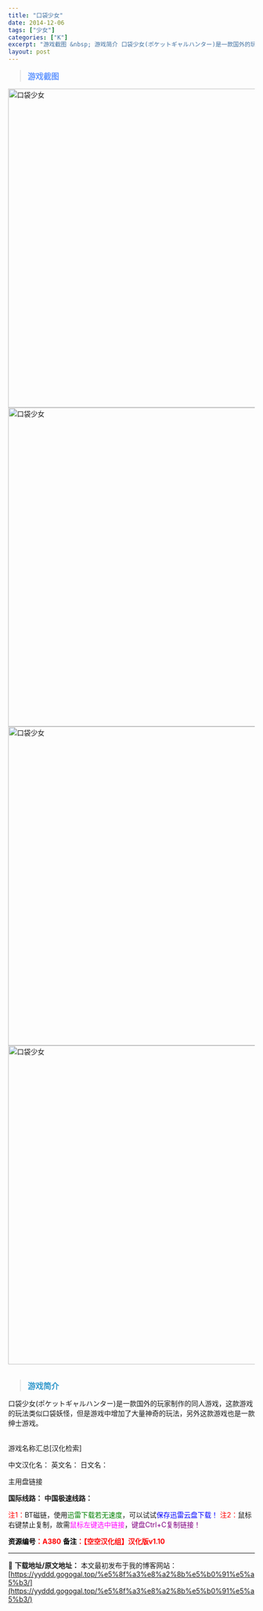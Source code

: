```yaml
---
title: "口袋少女"
date: 2014-12-06
tags: ["少女"]
categories: ["K"]
excerpt: "游戏截图 &nbsp; 游戏简介 口袋少女(ポケットギャルハンター)是一款国外的玩家制作的同人游戏，这款游戏的玩法类似口袋妖怪，但是游戏中增加了大量神奇的玩法，另外这款游戏也是一款绅士游戏。 &nbsp; 游戏名称汇总[汉化检索] 中文汉化名： 英文名： 日文名： 主用盘链接 国际线路： 中国极速线&hellip;"
layout: post
---
```


<div>
<blockquote><b><span style="font-size: 12pt; color: #6699ff;">游戏截图</span></b></blockquote>
<div><img title="点击放大" src="https://yyddd.gogogal.top/wp-content/uploads/2025/04/20250430_6811e4f8ce24c.webp" alt="口袋少女" width="650" /></div>
<div><img title="点击放大" src="https://yyddd.gogogal.top/wp-content/uploads/2025/04/20250430_6811e4fa6943d.webp" alt="口袋少女" width="650" /></div>
<div><img title="点击放大" src="https://yyddd.gogogal.top/wp-content/uploads/2025/04/20250430_6811e4fc12309.webp" alt="口袋少女" width="650" /></div>
<div><img title="点击放大" src="https://yyddd.gogogal.top/wp-content/uploads/2025/04/20250430_6811e4fda4170.webp" alt="口袋少女" width="650" /></div>
&nbsp;
<blockquote><b><span style="font-size: 12pt; color: #3399cc;">游戏简介</span></b></blockquote>
<div>口袋少女(ポケットギャルハンター)是一款国外的玩家制作的同人游戏，这款游戏的玩法类似口袋妖怪，但是游戏中增加了大量神奇的玩法，另外这款游戏也是一款绅士游戏。</div>
&nbsp;

游戏名称汇总[汉化检索]

中文汉化名：
英文名：
日文名：
</div>
<div class="panel panel-primary">
<div class="panel-heading">主用盘链接</div>
<div class="panel-body">

<b>国际线路：</b>
<b>中国极速线路：</b>


<span style="color: #ff0000;">注1：</span>BT磁链，使用<span style="color: #008000;">迅雷下载若无速度</span>，可以试试<span style="color: #0000ff;">保存迅雷云盘下载！</span>
<span style="color: #ff0000;">注2：</span>鼠标右键禁止复制，故需<span style="color: #ff00ff;">鼠标左键选中链接</span>，<span style="color: #800080;">键盘Ctrl+C复制链接！</span>

</div>
<div class="panel-footer"><span style="color: #ff0000;"><b><span style="color: #000000;">资源编号</span>：A380</b></span>
<span style="color: #ff0000;"><b><span style="color: #000000;">备注</span>：【空空汉化组】汉化版v1.10</b></span></div>
</div>

---
📖 **下载地址/原文地址：** 本文最初发布于我的博客网站：[https://yyddd.gogogal.top/%e5%8f%a3%e8%a2%8b%e5%b0%91%e5%a5%b3/](https://yyddd.gogogal.top/%e5%8f%a3%e8%a2%8b%e5%b0%91%e5%a5%b3/)
